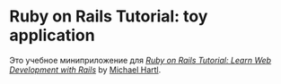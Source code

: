 # Ruby on Rails Tutorial: toy application

Это учебное миниприложение для
[*Ruby on Rails Tutorial:
Learn Web Development with Rails*](http://www.railstutorial.org/)
by [Michael Hartl](http://www.michaelhartl.com/).
